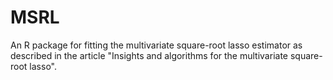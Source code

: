 # MSRL
An R package for fitting the multivariate square-root lasso estimator as described in the article "Insights and algorithms for the multivariate square-root lasso". 
